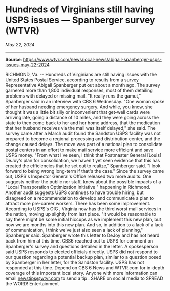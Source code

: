 # Hundreds of Virginians still having USPS issues — Spanberger survey (WTVR)

*May 22, 2024*

---

**Source**: https://www.wtvr.com/news/local-news/abigail-spanberger-usps-issues-may-22-2024

RICHMOND, Va. -- Hundreds of Virginians are still having issues with the United States Postal Service, according to results from a survey Representative Abigail Spanberger put out about a month ago.
The survey garnered more than 1,800 individual responses, most of them detailing problems with delayed or missing mail.
"It really runs the gamut," Spanberger said in an interview with CBS 6 Wednesday.
"One woman spoke of her husband needing emergency surgery. And while, you know, she thought it was a little bit silly or inconvenient that get-well cards were arriving late, going a distance of 10 miles, and they were going across the state to then come back to her and her home address, that the medication that her husband receives via the mail was itself delayed," she said.
The survey came after a March audit found the Sandston USPS facility was not prepared to become a regional processing and distribution center, and the change caused delays. The move was part of a national plan to consolidate postal centers in an effort to make mail service more efficient and save USPS money.
"From what I've seen, I think that Postmaster General [Louis] DeJoy's plan for consolidation, we haven't yet seen evidence that this has created the efficiencies that he set out to realize," Spanberger said. "I look forward to being wrong long-term if that's the case."
Since the survey came out, USPS's Inspector General's Office released two more audits.
One suggests neither the public nor staff, knew about the possible impacts of a "Local Transporation Optimization Initiative " happening in Richmond.
Another audit suggests USPS continues to have trouble hiring, but disagreed on a recommendation to develop and communicate a plan to attract more pre-career workers.
There has been some improvement. According to USPS's OIG , Virginia now has the third worst mail services in the nation, moving up slightly from last place.
"It would be reasonable to say there might be some initial hiccups as we implement this new plan, but now we are months into this new plan. And so, in addition to a lack of a lack of communication, I think we've just also seen a lack of planning," Spanberger said.
Spanberger wrote this letter to DeJoy and has not heard back from him at this time.
CBS6 reached out to USPS for comment on Spanberger's survey and questions detailed in the letter. A spokesperson said USPS responds to elected officials directly.
USPS did not respond to our question regarding a potential backup plan, similar to a question posed by Spanberger in her letter, for the Sandston facility. USPS has not responded at this time.
Depend on CBS 6 News and WTVR.com for in-depth coverage of this important local story. Anyone with more information can email newstips@wtvr.com to send a tip .
SHARE on social media to SPREAD the WORD!
Entertainment
